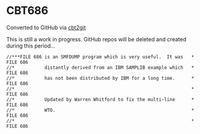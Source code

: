 # CBT686
Converted to GitHub via [cbt2git](https://github.com/wizardofzos/cbt2git)

This is still a work in progress. GitHub repos will be deleted and created during this period...

```
//***FILE 686 is an SMFDUMP program which is very useful.  It was   *   FILE 686
//*           distantly derived from an IBM SAMPLIB example which   *   FILE 686
//*           has not been distributed by IBM for a long time.      *   FILE 686
//*                                                                 *   FILE 686
//*           Updated by Warren Whitford to fix the multi-line      *   FILE 686
//*           WTO.                                                  *   FILE 686
//*                                                                 *   FILE 686
```
